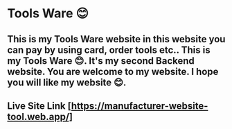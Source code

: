 # Tools Ware 😊

## This is my Tools Ware website in this website you can pay by using card, order tools etc.. This is my Tools Ware 😊. It's my second Backend website. You are welcome to my website. I hope you will like my website 😊.

## Live Site Link [https://manufacturer-website-tool.web.app/]